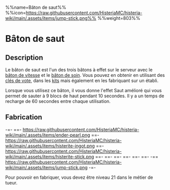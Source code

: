 %%name=Bâton de saut%%
%%icon=https://raw.githubusercontent.com/HisteriaMC/histeria-wiki/main/.assets/items/jump-stick.png%%
%%weight=803%%

# Bâton de saut

## Description
Le bâton de saut est l'un des trois bâtons à effet sur le serveur avec le [bâton de vitesse](https://histeria.fr/wiki/3-2-utilitaire-pvp/speed-stick) et le [bâton de soin](https://histeria.fr/wiki/3-2-utilitaire-pvp/heal-stick). Vous pouvez en obtenir en utilisant des [clés de vote](https://histeria.fr/wiki/3-1-utilitaire-principal/vote-key), dans les [kits](https://histeria.fr/4-gameplay/récompenses/kits) mais également en les fabriquant sur un établi.

Lorsque vous utilisez ce bâton, il vous donne l'effet Saut amélioré qui vous permet de sauter à 9 blocs de haut pendant 10 secondes. Il y a un temps de recharge de 60 secondes entre chaque utilisation.

## Fabrication
-=-
 ==- https://raw.githubusercontent.com/HisteriaMC/histeria-wiki/main/.assets/items/ender-pearl.png
 ==- https://raw.githubusercontent.com/HisteriaMC/histeria-wiki/main/.assets/items/histerite-ingot.png
 ==- https://raw.githubusercontent.com/HisteriaMC/histeria-wiki/main/.assets/items/histerite-stick.png
 ==- 
 ==- 
 ==- 
 ==- 
 ==- 
 ==- 
 -== https://raw.githubusercontent.com/HisteriaMC/histeria-wiki/main/.assets/items/jump-stick.png
-=-

Pour pouvoir en fabriquer, vous devez être niveau 21 dans le métier de tueur.
